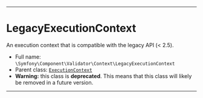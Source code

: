***

# LegacyExecutionContext

An execution context that is compatible with the legacy API (< 2.5).

* Full name: `\Symfony\Component\Validator\Context\LegacyExecutionContext`
* Parent class: [`ExecutionContext`](./ExecutionContext.md)
* **Warning:** this class is **deprecated**. This means that this class will likely be removed in a future version.

***

